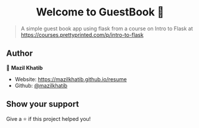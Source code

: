 <h1 align="center">Welcome to GuestBook 👋</h1>
<p>
</p>

> A simple guest book app using flask from a course on Intro to Flask at https://courses.prettyprinted.com/p/intro-to-flask

## Author

👤 **Mazil Khatib**

* Website: https://mazilkhatib.github.io/resume
* Github: [@mazilkhatib](https://github.com/mazilkhatib)

## Show your support

Give a ⭐️ if this project helped you!
